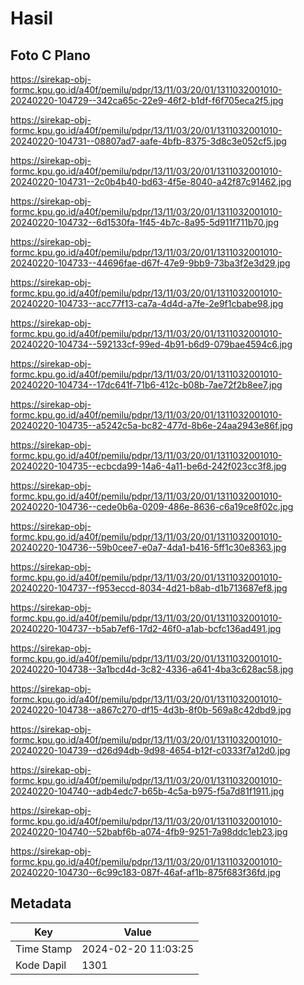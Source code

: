# Hasil

## Foto C Plano

https://sirekap-obj-formc.kpu.go.id/a40f/pemilu/pdpr/13/11/03/20/01/1311032001010-20240220-104729--342ca65c-22e9-46f2-b1df-f6f705eca2f5.jpg

https://sirekap-obj-formc.kpu.go.id/a40f/pemilu/pdpr/13/11/03/20/01/1311032001010-20240220-104731--08807ad7-aafe-4bfb-8375-3d8c3e052cf5.jpg

https://sirekap-obj-formc.kpu.go.id/a40f/pemilu/pdpr/13/11/03/20/01/1311032001010-20240220-104731--2c0b4b40-bd63-4f5e-8040-a42f87c91462.jpg

https://sirekap-obj-formc.kpu.go.id/a40f/pemilu/pdpr/13/11/03/20/01/1311032001010-20240220-104732--6d1530fa-1f45-4b7c-8a95-5d911f711b70.jpg

https://sirekap-obj-formc.kpu.go.id/a40f/pemilu/pdpr/13/11/03/20/01/1311032001010-20240220-104733--44696fae-d67f-47e9-9bb9-73ba3f2e3d29.jpg

https://sirekap-obj-formc.kpu.go.id/a40f/pemilu/pdpr/13/11/03/20/01/1311032001010-20240220-104733--acc77f13-ca7a-4d4d-a7fe-2e9f1cbabe98.jpg

https://sirekap-obj-formc.kpu.go.id/a40f/pemilu/pdpr/13/11/03/20/01/1311032001010-20240220-104734--592133cf-99ed-4b91-b6d9-079bae4594c6.jpg

https://sirekap-obj-formc.kpu.go.id/a40f/pemilu/pdpr/13/11/03/20/01/1311032001010-20240220-104734--17dc641f-71b6-412c-b08b-7ae72f2b8ee7.jpg

https://sirekap-obj-formc.kpu.go.id/a40f/pemilu/pdpr/13/11/03/20/01/1311032001010-20240220-104735--a5242c5a-bc82-477d-8b6e-24aa2943e86f.jpg

https://sirekap-obj-formc.kpu.go.id/a40f/pemilu/pdpr/13/11/03/20/01/1311032001010-20240220-104735--ecbcda99-14a6-4a11-be6d-242f023cc3f8.jpg

https://sirekap-obj-formc.kpu.go.id/a40f/pemilu/pdpr/13/11/03/20/01/1311032001010-20240220-104736--cede0b6a-0209-486e-8636-c6a19ce8f02c.jpg

https://sirekap-obj-formc.kpu.go.id/a40f/pemilu/pdpr/13/11/03/20/01/1311032001010-20240220-104736--59b0cee7-e0a7-4da1-b416-5ff1c30e8363.jpg

https://sirekap-obj-formc.kpu.go.id/a40f/pemilu/pdpr/13/11/03/20/01/1311032001010-20240220-104737--f953eccd-8034-4d21-b8ab-d1b713687ef8.jpg

https://sirekap-obj-formc.kpu.go.id/a40f/pemilu/pdpr/13/11/03/20/01/1311032001010-20240220-104737--b5ab7ef6-17d2-46f0-a1ab-bcfc136ad491.jpg

https://sirekap-obj-formc.kpu.go.id/a40f/pemilu/pdpr/13/11/03/20/01/1311032001010-20240220-104738--3a1bcd4d-3c82-4336-a641-4ba3c628ac58.jpg

https://sirekap-obj-formc.kpu.go.id/a40f/pemilu/pdpr/13/11/03/20/01/1311032001010-20240220-104738--a867c270-df15-4d3b-8f0b-569a8c42dbd9.jpg

https://sirekap-obj-formc.kpu.go.id/a40f/pemilu/pdpr/13/11/03/20/01/1311032001010-20240220-104739--d26d94db-9d98-4654-b12f-c0333f7a12d0.jpg

https://sirekap-obj-formc.kpu.go.id/a40f/pemilu/pdpr/13/11/03/20/01/1311032001010-20240220-104740--adb4edc7-b65b-4c5a-b975-f5a7d81f1911.jpg

https://sirekap-obj-formc.kpu.go.id/a40f/pemilu/pdpr/13/11/03/20/01/1311032001010-20240220-104740--52babf6b-a074-4fb9-9251-7a98ddc1eb23.jpg

https://sirekap-obj-formc.kpu.go.id/a40f/pemilu/pdpr/13/11/03/20/01/1311032001010-20240220-104730--6c99c183-087f-46af-af1b-875f683f36fd.jpg


## Metadata

| Key        | Value               |
| ---------- | ------------------- |
| Time Stamp | 2024-02-20 11:03:25 |
| Kode Dapil | 1301                |



